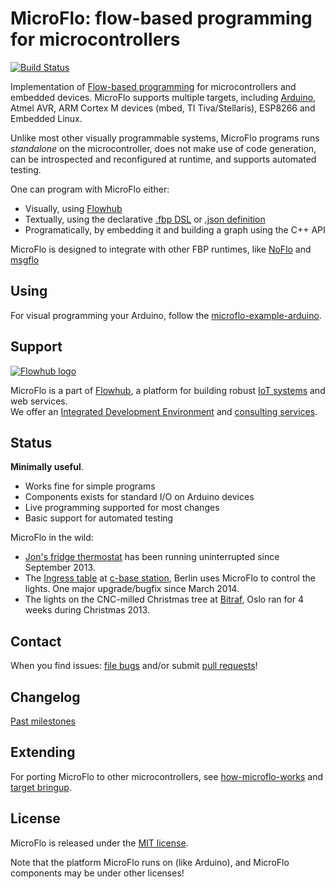 MicroFlo: flow-based programming for microcontrollers
========================================================
[![Build Status](https://travis-ci.org/microflo/microflo.png?branch=master)](https://travis-ci.org/microflo/microflo)

Implementation of [Flow-based programming](http://en.wikipedia.org/wiki/Flow-based_programming)
for microcontrollers and embedded devices.
MicroFlo supports multiple targets, including [Arduino](http://arduino.cc), Atmel AVR,
ARM Cortex M devices (mbed, TI Tiva/Stellaris), ESP8266 and Embedded Linux.

Unlike most other visually programmable systems, MicroFlo programs runs _standalone_ on the microcontroller,
does not make use of code generation, can be introspected and reconfigured at runtime,
and supports automated testing.

One can program with MicroFlo either:

* Visually, using [Flowhub](https://flowhub.io)
* Textually, using the declarative [.fbp DSL](http://noflojs.org/documentation/fbp)
or [.json definition](http://noflojs.org/documentation/json)
* Programatically, by embedding it and building a graph using the C++ API

MicroFlo is designed to integrate with other FBP runtimes,
like [NoFlo](http://noflojs.org/) and [msgflo](https://msgflo.org)

Using
-----------------
For visual programming your Arduino, follow the [microflo-example-arduino](https://github.com/microflo/microflo-example-arduino).

Support
---------
[![Flowhub logo](https://flowhub.io/assets/banner-github.png)](https://flowhub.io)

MicroFlo is a part of [Flowhub](https://flowhub.io), a platform for building robust [IoT systems](https://flowhub.io/iot) and web services.<br>
We offer an [Integrated Development Environment](https://app.flowhub.io) and [consulting services](https://flowhub.io/consulting).

Status
-------
**Minimally useful**.

* Works fine for simple programs
* Components exists for standard I/O on Arduino devices
* Live programming supported for most changes
* Basic support for automated testing

MicroFlo in the wild:

* [Jon's fridge thermostat](http://www.jonnor.com/2013/09/microflo-0-1-0-and-an-arduino-powered-fridge/)
has been running uninterrupted since September 2013.
* The [Ingress table](http://bergie.iki.fi/blog/ingress-table/) at [c-base station](http://en.wikipedia.org/wiki/C-base), Berlin uses MicroFlo
to control the lights. One major upgrade/bugfix since March 2014.
* The lights on the CNC-milled Christmas tree at [Bitraf](http://bitraf.no),
Oslo ran for 4 weeks during Christmas 2013.

Contact
----------
When you find issues: [file bugs](https://github.com/microflo/microflo/issues)
and/or submit [pull requests](https://github.com/microflo/microflo/pulls)!

Changelog
-----------
[Past milestones](./CHANGES.md)


## Extending
For porting MicroFlo to other microcontrollers, see [how-microflo-works](,/doc/how-it-works.md) and [target bringup](./doc/bringup.md).


License
-------
MicroFlo is released under the [MIT license](./LICENSE).

Note that the platform MicroFlo runs on (like Arduino), and MicroFlo components may be under other licenses!

